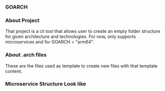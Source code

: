 ### GOARCH

### About Project
That project is a cli tool that allows user to create an empty
folder structure for given architecture and technologies. For now,
only supports microservices and for GOARCH = "arm64".

### About .arch files
These are the files used as template to create new files with that template content.



### Microservice Structure Look like
